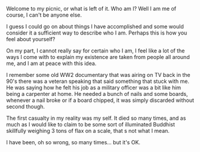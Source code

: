 Welcome to my picnic, or what is left of it. Who am I? Well I am me of course, I can't be anyone else.

I guess I could go on about things I have accomplished and some would consider it a sufficient way to describe who I am. Perhaps this is how you feel about yourself?

On my part, I cannot really say for certain who I am, I feel like a lot of the ways I come with to explain my existence are taken from people all around me, and I am at peace with this idea.

I remember some old WW2 documentary that was airing on TV back in the 90's there was a veteran speaking that said something that stuck with me. He was saying how he felt his job as a military officer was a bit like him being a carpenter at home.
He needed a bunch of nails and some boards, whenever a nail broke or if a board chipped, it was simply discarded without second though.

The first casualty in my reality was my self. It died so many times, and as much as I would like to claim to be some sort of illuminated Buddhist skillfully weighing 3 tons of flax on a scale, that s not what I mean.

I have been, oh so wrong, so many times... but it's OK.